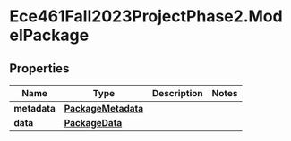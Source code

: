 # Ece461Fall2023ProjectPhase2.ModelPackage

## Properties
Name | Type | Description | Notes
------------ | ------------- | ------------- | -------------
**metadata** | [**PackageMetadata**](PackageMetadata.md) |  | 
**data** | [**PackageData**](PackageData.md) |  | 
